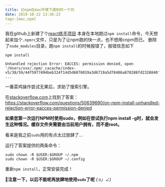 ```yaml
---
title: 记npm在mac环境下遇到的一个坑
date: 2019-10-22 13:36:23
tags:[mac,npm]
---
```


我在github上新建了个[react练手项目](https://github.com/zhangpeng2k/my-react-practice)
本身在本地跑过`npm install`命令，今天想起来加个`.npmrc`文件，只是为了让npm跑的快一点，也不想用cnpm而已。
删除了`node_modules`目录，跑`npm install`的时候报错了，报错信息如下
```
npm install

Unhandled rejection Error: EACCES: permission denied, open '/Users/xxx/.npm/_cacache/index-v5/38/59/44f5977494beb324f14d5d6076019a3d6719a5d78486a878288fd2328840'
...
```

<!-- more -->

一番菜鸡操作尝试无果后，求助了搜索引擎。

在[stackoverflow.com](http://stackoverflow.com/)上找到了答案：https://stackoverflow.com/questions/50639690/on-npm-install-unhandled-rejection-error-eacces-permission-denied

**如果您第一次运行NPM时使用sudo，例如在尝试执行npm install -g时，就会发生这种情况。缓存文件夹需要由当前用户拥有，而不是root。**

看来是我之前`sudo`用的有点太过放肆了...

运行了答案提供的两条命令：
```
sudo chown -R $USER:$GROUP ~/.npm
sudo chown -R $USER:$GROUP ~/.config
```
重新`npm install`，正常安装完成！

**注意一下，以后不能呢再放肆地使用`sudo`了呢** _(:з」∠)_